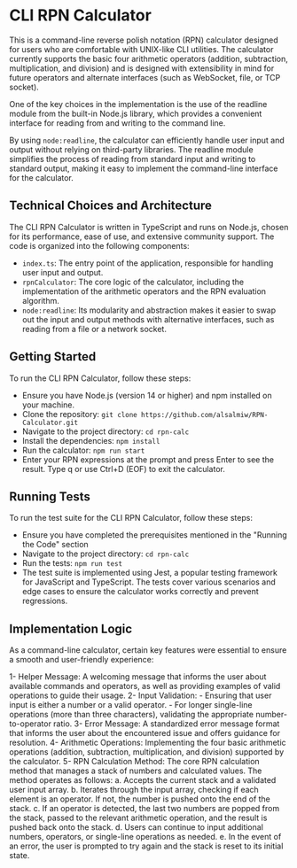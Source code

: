 # CLI RPN Calculator
This is a command-line reverse polish notation (RPN) calculator designed for users who are comfortable with UNIX-like CLI utilities. The calculator currently supports the basic four arithmetic operators (addition, subtraction, multiplication, and division) and is designed with extensibility in mind for future operators and alternate interfaces (such as WebSocket, file, or TCP socket).

One of the key choices in the implementation is the use of the readline module from the built-in Node.js library, which provides a convenient interface for reading from and writing to the command line.

By using `node:readline`, the calculator can efficiently handle user input and output without relying on third-party libraries. The readline module simplifies the process of reading from standard input and writing to standard output, making it easy to implement the command-line interface for the calculator.

## Technical Choices and Architecture
The CLI RPN Calculator is written in TypeScript and runs on Node.js, chosen for its performance, ease of use, and extensive community support. The code is organized into the following components:

- `index.ts`: The entry point of the application, responsible for handling user input and output.
- `rpnCalculator`: The core logic of the calculator, including the implementation of the arithmetic operators and the RPN evaluation algorithm.
- `node:readline`: Its modularity and abstraction makes it easier to swap out the input and output methods with alternative interfaces, such as reading from a file or a network socket.

## Getting Started
To run the CLI RPN Calculator, follow these steps:

- Ensure you have Node.js (version 14 or higher) and npm installed on your machine.
- Clone the repository: `git clone https://github.com/alsalmiw/RPN-Calculator.git`
- Navigate to the project directory: `cd rpn-calc`
- Install the dependencies: `npm install`
- Run the calculator: `npm run start`
- Enter your RPN expressions at the prompt and press Enter to see the result. Type q or use Ctrl+D (EOF) to exit the calculator.


## Running Tests
To run the test suite for the CLI RPN Calculator, follow these steps:

- Ensure you have completed the prerequisites mentioned in the "Running the Code" section
- Navigate to the project directory: `cd rpn-calc`
- Run the tests: `npm run test`
- The test suite is implemented using Jest, a popular testing framework for JavaScript and TypeScript. The tests cover various scenarios and edge cases to ensure the calculator works correctly and prevent regressions.

## Implementation Logic
As a command-line calculator, certain key features were essential to ensure a smooth and user-friendly experience:

1- Helper Message: A welcoming message that informs the user about available commands and operators, as well as providing examples of valid operations to guide their usage.
2- Input Validation:
    - Ensuring that user input is either a number or a valid operator.
    - For longer single-line operations (more than three characters), validating the appropriate number-to-operator ratio.
3- Error Message: A standardized error message format that informs the user about the encountered issue and offers guidance for resolution.
4- Arithmetic Operations: Implementing the four basic arithmetic operations (addition, subtraction, multiplication, and division) supported by the calculator.
5- RPN Calculation Method: The core RPN calculation method that manages a stack of numbers and calculated values. The method operates as follows:
    a. Accepts the current stack and a validated user input array.
    b. Iterates through the input array, checking if each element is an operator. If not, the number is pushed onto the end of the stack.
    c. If an operator is detected, the last two numbers are popped from the stack, passed to the relevant arithmetic operation, and the result is pushed back onto the stack.
    d. Users can continue to input additional numbers, operators, or single-line operations as needed.
    e. In the event of an error, the user is prompted to try again and the stack is reset to its initial state.
